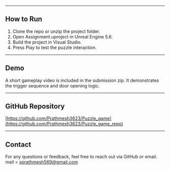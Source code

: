 
---

##  How to Run

1. Clone the repo or unzip the project folder.
2. Open Assignment.uproject in Unreal Engine 5.6.
3. Build the project in Visual Studio.
4. Press Play to test the puzzle interaction.

---

##  Demo

A short gameplay video is included in the submission zip. It demonstrates the trigger sequence and door opening logic.


---

##  GitHub Repository

[https://github.com/Prathmesh3623/Puzzle_game](https://github.com/Prathmesh3623/Puzzle_game_repo)

---

##  Contact

For any questions or feedback, feel free to reach out via GitHub or email.
mail = sprathmesh569@gmail.com
